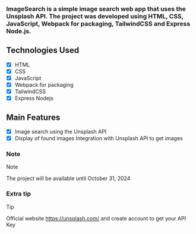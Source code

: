 ### ImageSearch is a simple image search web app that uses the Unsplash API. The project was developed using HTML, CSS, JavaScript, Webpack for packaging, TailwindCSS and Express Node.js.
## Technologies Used

- [x] HTML
- [x] CSS
- [x] JavaScript
- [x] Webpack for packaging
- [x] TailwindCSS
- [x] Express Nodejs

## Main Features
- [x] Image search using the Unsplash API
- [x] Display of found images Integration with Unsplash API to get images

### Note
> [!NOTE]  
> The project will be available until October 31, 2024
### Extra tip
> [!TIP]
> Official website https://unsplash.com/ and create account to get your API Key
